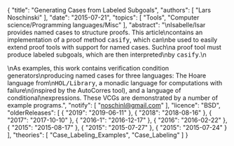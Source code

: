 {
    "title": "Generating Cases from Labeled Subgoals",
    "authors": [
        "Lars Noschinski"
    ],
    "date": "2015-07-21",
    "topics": [
        "Tools",
        "Computer science/Programming languages/Misc"
    ],
    "abstract": "\nIsabelle/Isar provides named cases to structure proofs. This article\ncontains an implementation of a proof method <tt>casify</tt>, which can\nbe used to easily extend proof tools with support for named cases. Such\na proof tool must produce labeled subgoals, which are then interpreted\nby <tt>casify</tt>.\n<p>\nAs examples, this work contains verification condition generators\nproducing named cases for three languages: The Hoare language from\n<tt>HOL/Library</tt>, a monadic language for computations with failure\n(inspired by the AutoCorres tool), and a language of conditional\nexpressions. These VCGs are demonstrated by a number of example programs.",
    "notify": [
        "noschinl@gmail.com"
    ],
    "licence": "BSD",
    "olderReleases": [
        {
            "2019": "2019-06-11"
        },
        {
            "2018": "2018-08-16"
        },
        {
            "2017": "2017-10-10"
        },
        {
            "2016-1": "2016-12-17"
        },
        {
            "2016": "2016-02-22"
        },
        {
            "2015": "2015-08-17"
        },
        {
            "2015": "2015-07-27"
        },
        {
            "2015": "2015-07-24"
        }
    ],
    "theories": [
        "Case_Labeling_Examples",
        "Case_Labeling"
    ]
}
